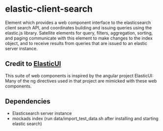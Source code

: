 # elastic-client-search

Element which provides a web component interface to the elasticsearch client search API, and coordinates building and issuing queries using the elastic.js library.  Satellite elements for query, filters, aggregation, sorting, and paging communicate with this element to make changes to the index object, and to receive results from queries that are issued to an elastic server instance.  


## Credit to <a href="https://github.com/YousefED/ElasticUI" target="_blank">ElasticUI</a>
This suite of web components is inspired by the angular project ElasticUI:  Many of the ng directives used in that project are mimicked with these web components.


## Dependencies

* Elasticsearch server instance
* mockads index (run data/import_test_data.sh after installing and starting elastic search) 



